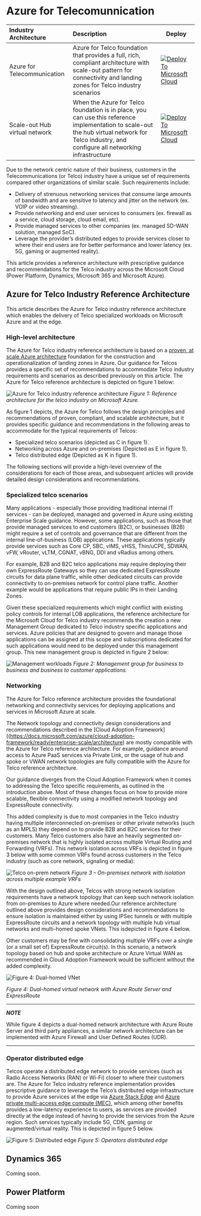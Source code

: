 # Azure for Telecomunnication

| Industry Architecture | Description | Deploy |
|:----------------------|:------------|--------|
| Azure for Telecommunication | Azure for Telco foundation that provides a full, rich, compliant architecture with scale-out pattern for connectivity and landing zones for Telco industry scenarios |[![Deploy To Microsoft Cloud](../docs/deploytomicrosoftcloud.svg)](https://portal.azure.com/#blade/Microsoft_Azure_CreateUIDef/CustomDeploymentBlade/uri/https%3A%2F%2Fraw.githubusercontent.com%2FMicrosoft%2Findustry%2Fmain%2Ftelco%2FreferenceImplementation%2FtelcoArm.json/uiFormDefinitionUri/https%3A%2F%2Fraw.githubusercontent.com%2FMicrosoft%2Findustry%2Fmain%2Ftelco%2FreferenceImplementation%2Ftelco-portal.json)
| Scale-out Hub virtual network | When the Azure for Telco foundation is in place, you can use this reference implementation to scale-out the hub virtual network for Telco industry, and configure all networking infrastructure |[![Deploy To Microsoft Cloud](../docs/deploytomicrosoftcloud.svg)](https://portal.azure.com/#blade/Microsoft_Azure_CreateUIDef/CustomDeploymentBlade/uri/https%3A%2F%2Fraw.githubusercontent.com%2FMicrosoft%2Findustry%2Fmain%2Ftelco%2solutions%2FtelcoNetworking%2FtelcoNwArm.json/uiFormDefinitionUri/https%3A%2F%2Fraw.githubusercontent.com%2FMicrosoft%2Findustry%2Fmain%2Ftelco%2Fsolutions%2FtelcoNetworking%2FtelcoNw-portal.json)

Due to the network centric nature of their business, customers in the Telecommunications (or Telco) industry have a unique set of requirements compared other organizations of similar scale. Such requirements include:

* Delivery of strenuous networking services that consume large amounts of bandwidth and are sensitive to latency and jitter on the network (ex. VOIP or video streaming).
* Provide networking and end user services to consumers (ex. firewall as a service, cloud storage, cloud email, etc).
* Provide managed services to other companies (ex. managed SD-WAN solution, managed SoC).
* Leverage the provider’s distributed edges to provide services closer to where their end users are for better performance and lower latency (ex. 5G, gaming or augmented reality).

This article provides a reference architecture with prescriptive guidance and recommendations for the Telco industry across the Microsoft Cloud (Power Platform, Dynamics, Microsoft 365 and Microsoft Azure).

## Azure for Telco Industry Reference Architecture

This article describes the Azure for Telco industry reference architecture which enables the delivery of Telco specialized workloads on Microsoft Azure and at the edge.

### High-level architecture

The Azure for Telco industry reference architecture is based on a [proven, at scale Azure architecture](https://docs.microsoft.com/azure/cloud-adoption-framework/ready/enterprise-scale/architecture) foundation for the construction and operationalization of landing zones in Azure.  Our guidance for Telcos provides a specific set of recommendations to accommodate Telco industry requirements and scenarios as described previously on this article. The Azure for Telco reference architecture is depicted on figure 1 below:

![Azure for Telco industry reference architecture](./docs/telco-industry-reference-architecture.png)
_Figure 1: Reference architecture for the telco industry on Microsoft Azure._

As figure 1 depicts, the Azure for Telco follows the design principles and recommendations of proven, compliant, and scalable architecture, but it provides specific guidance and recommendations in the following areas to accommodate for the typical requirements of Telcos:

* Specialized telco scenarios (depicted as C in figure 1).
* Networking across Azure and on-premises (Depicted as E in figure 1).
* Telco distributed edge (Depicted as K in figure 1).

The following sections will provide a high-level overview of the considerations for each of those areas, and subsequent articles will provide detailed design considerations and recommendations.

### Specialized telco scenarios

Many applications - especially those providing traditional internal IT services - can be deployed, managed and governed in Azure using existing Enterprise Scale guidance. However, some applications, such as those that provide managed services to end customers (B2C), or businesses (B2B) might require a set of controls and governance that are different from the internal line-of-business (LOB) applications. These applications typically provide services such as Core CP, SBC, vIMS, vHSS, Thin/uCPE, SDWAN, vFW, vRouter, vLTM, CGNAT, vBNG, DDI and vRadius among others.

For example, B2B and B2C telco applications may require deploying their own ExpressRoute Gateways so they can use dedicated ExpressRoute circuits for data plane traffic, while other dedicated circuits can provide connectivity to on-premises network for control plane traffic. Another example would be applications that require public IPs in their Landing Zones.

Given these specialized requirements which might conflict with existing policy controls for internal LOB applications, the reference architecture for the Microsoft Cloud for Telco industry recommends the creation a new Management Group dedicated to Telco industry specific applications and services. Azure policies that are designed to govern and manage those applications can be assigned at this scope and subscriptions dedicated for such applications would need to be deployed under this management group. This new management group is depicted in figure 2 below:

![Management workloads](./docs/management-group-telco.png)
_Figure 2: Management group for business to business and business to customer applications._

### Networking

The Azure for Telco reference architecture provides the foundational networking and connectivity services for deploying applications and services in Microsoft Azure at scale.

The Network topology and connectivity design considerations and recommendations described in the [Cloud Adoption Framework]((https://docs.microsoft.com/azure/cloud-adoption-framework/ready/enterprise-scale/architecture) are mostly compatible with the Azure for Telco reference architecture. For example, guidance around access to Azure PaaS services via Private Link, or the usage of hub and spoke or VWAN network topologies are fully compatible with the Azure for Telco reference architecture.

Our guidance diverges from the Cloud Adoption Framework when it comes to addressing the Telco specific requirements, as outlined in the introduction above.  Most of these changes focus on how to provide more scalable, flexible connectivity using a modified network topology and ExpressRoute connectivity.

This added complexity is due to most companies in the Telco industry having multiple interconnected on-premises or other private networks (such as an MPLS) they depend on to provide B2B and B2C services for their customers. Many Telco customers also have an heavily segmented on-premises network that is highly isolated across multiple Virtual Routing and Forwarding (VRFs). This network isolation across VRFs is depicted in figure 3 below with some common VRFs found across customers in the Telco industry (such as core network, signaling or media):

![Telco on-prem network](./docs/telco-onprem.png)
_Figure 3 – On-premises network with isolation across multiple example VRFs_

With the design outlined above, Telcos with strong network isolation requirements have a network topology that can keep such network isolation from on-premises to Azure where needed.Our reference architecture outlined above provides design considerations and recommendations to ensure isolation is maintained either by using IPSec tunnels or with multiple ExpressRoute circuits and a network topology with multiple hub virtual networks and multi-homed spoke VNets.  This isdepicted in figure 4 below.

Other customers may be fine with consolidating multiple VRFs over a single (or a small set of) ExpressRoute circuit(s). In this scenario, a network topology based on hub and spoke architecture or Azure Virtual WAN as recommended in Cloud Adoption Framework would be sufficient without the added complexity.

![Figure 4: Dual-homed VNet](./docs/dual-homed-topology-expressroute.png)

_Figure 4: Dual-homed virtual network with Azure Route Server and ExpressRoute_

---
***NOTE***

While figure 4 depicts a dual-homed network architecture with Azure Route Server and third party appliances, a similar network architecture can be implemented with Azure Firewall and User Defined Routes (UDR).

---

### Operator distributed edge

Telcos operate a distributed edge network to provide services (such as Radio Access Networks (RAN) or Wi-Fi) closer to where their customers are. The Azure for Telco industry reference implementation provides prescriptive guidance to leverage the Telco’s distributed edge infrastructure to provide Azure services at the edge via [Azure Stack Edge](https://docs.microsoft.com/azure/databox-online/) and [Azure private multi-access edge compute (MEC)](https://docs.microsoft.com/azure/private-multi-access-edge-compute-mec/overview), which among other benefits provides a low-latency experience to users, as services are provided directly at the edge instead of having to provide the services from the Azure region. Such services typically include 5G, CDN, gaming or augmented/virtual reality. This is depicted in figure 5 below.

![Figure 5: Distributed edge](./docs/telco-industry-edge.png)
_Figure 5: Operators distributed edge_

## Dynamics 365

Coming soon.

## Power Platform

Coming soon
